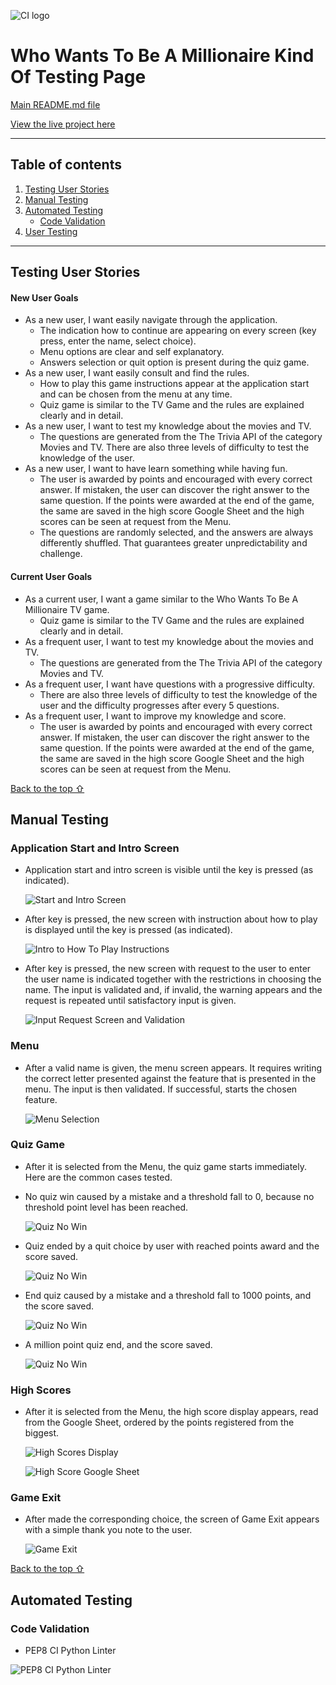 ![CI logo](https://codeinstitute.s3.amazonaws.com/fullstack/ci_logo_small.png)

# Who Wants To Be A Millionaire Kind Of Testing Page

[Main README.md file](/README.md)

[View the live project here](https://millionaire-kindof.herokuapp.com/)

***
## Table of contents
1. [Testing User Stories](#Testing-User-Stories)
2. [Manual Testing](#Manual-Testing)
3. [Automated Testing](#Automated-Testing) 
     - [Code Validation](#Code-Validation)
4. [User Testing](#User-Testing)

***

## Testing User Stories
#### New User Goals
* As a new user, I want easily navigate through the application.
    * The indication how to continue are appearing on every screen (key press, enter the name, select choice).
    * Menu options are clear and self explanatory.
    * Answers selection or quit option is present during the quiz game.
* As a new user, I want easily consult and find the rules.
    * How to play this game instructions appear at the application start and can be chosen from the menu at any time.
    * Quiz game is similar to the TV Game and the rules are explained clearly and in detail.
* As a new user, I want to test my knowledge about the movies and TV.
    * The questions are generated from the The Trivia API of the category Movies and TV. There are also three levels of difficulty to test the knowledge of the user.
* As a new user, I want to have learn something while having fun.
    * The user is awarded by points and encouraged with every correct answer. If mistaken, the user can discover the right answer to the same question. If the points were awarded at the end of the game, the same are saved in the high score Google Sheet and the high scores can be seen at request from the Menu.
    * The questions are randomly selected, and the answers are always differently shuffled. That guarantees greater unpredictability and challenge.


#### Current User Goals
* As a current user, I want a game similar to the Who Wants To Be A Millionaire TV game.
    * Quiz game is similar to the TV Game and the rules are explained clearly and in detail.
* As a frequent user, I want to test my knowledge about the movies and TV.
    * The questions are generated from the The Trivia API of the category Movies and TV.
* As a frequent user, I want have questions with a progressive difficulty.
    * There are also three levels of difficulty to test the knowledge of the user and the difficulty progresses after every 5 questions.
* As a frequent user, I want to improve my knowledge and score.
    * The user is awarded by points and encouraged with every correct answer. If mistaken, the user can discover the right answer to the same question. If the points were awarded at the end of the game, the same are saved in the high score Google Sheet and the high scores can be seen at request from the Menu.

[Back to the top ⇧](#Who-Wants-To-Be-A-Millionaire-Kind-Of-Testing-Page)

## Manual Testing
### Application Start and Intro Screen
* Application start and intro screen is visible until the key is pressed (as indicated).

     ![Start and Intro Screen](./assets/readme_files/testing/application_start.gif) 

* After key is pressed, the new screen with instruction about how to play is displayed until the key is pressed (as indicated).

     ![Intro to How To Play Instructions](./assets/readme_files/testing/transition_intro_to_rules.gif)

* After key is pressed, the new screen with request to the user to enter the user name is indicated together with the restrictions in choosing the name. The input is validated and, if invalid, the warning appears and the request is repeated until satisfactory input is given.

     ![Input Request Screen and Validation](./assets/readme_files/testing/enter_name_validation.gif)

### Menu
* After a valid name is given, the menu screen appears. It requires writing the correct letter presented against the feature that is presented in the menu. The input is then validated. If successful, starts the chosen feature.

     ![Menu Selection](./assets/readme_files/testing/menu-input_validation.gif)

### Quiz Game
* After it is selected from the Menu, the quiz game starts immediately. Here are the common cases tested.

* No quiz win caused by a mistake and a threshold fall to 0, because no threshold point level has been reached.

     ![Quiz No Win](./assets/readme_files/testing/quiz_no_win.gif)

* Quiz ended by a quit choice by user with reached points award and the score saved.

     ![Quiz No Win](./assets/readme_files/testing/quiz_quit_points.gif)

* End quiz caused by a mistake and a threshold fall to 1000 points, and the score saved.

     ![Quiz No Win](./assets/readme_files/testing/quiz_mistake_threshold_fall.gif)

* A million point quiz end, and the score saved.

     ![Quiz No Win](./assets/readme_files/testing/quiz_million_win.gif)

### High Scores
* After it is selected from the Menu, the high score display appears, read from the Google Sheet, ordered by the points registered from the biggest.

     ![High Scores Display](./assets/readme_files/testing/high_scores.gif)

     ![High Score Google Sheet](./assets/readme_files/testing/high_score_google_sheet.png)

### Game Exit
* After made the corresponding choice, the screen of Game Exit appears with a simple thank you note to the user.

    ![Game Exit](./assets/readme_files/testing/game_exit.gif)


[Back to the top ⇧](#Who-Wants-To-Be-A-Millionaire-Kind-Of-Testing-Page)

## Automated Testing
### Code Validation
* PEP8 CI Python Linter 

![PEP8 CI Python Linter](./assets/readme_files/testing/pep8ci_validation.png)


